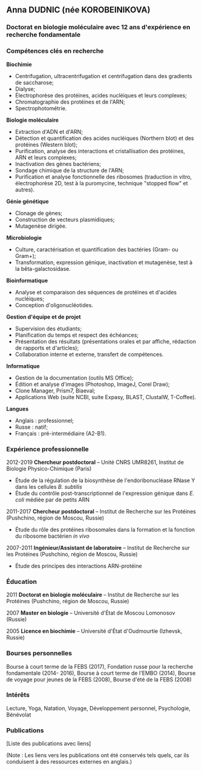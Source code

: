 ## Anna DUDNIC (née KOROBEINIKOVA)
### Doctorat en biologie moléculaire avec 12 ans d'expérience en recherche fondamentale

### Compétences clés en recherche

**Biochimie**
* Centrifugation, ultracentrifugation et centrifugation dans des gradients de saccharose;
* Dialyse;
* Électrophorèse des protéines, acides nucléiques et leurs complexes;
* Chromatographie des protéines et de l'ARN;
* Spectrophotométrie.

**Biologie moléculaire**
* Extraction d'ADN et d'ARN;
* Détection et quantification des acides nucléiques (Northern blot) et des protéines (Western blot);
* Purification, analyse des interactions et cristallisation des protéines, ARN et leurs complexes;
* Inactivation des gènes bactériens;
* Sondage chimique de la structure de l'ARN;
* Purification et analyse fonctionnelle des ribosomes (traduction in vitro, électrophorèse 2D, test à la puromycine, technique "stopped flow" et autres).

**Génie génétique**
* Clonage de gènes;
* Construction de vecteurs plasmidiques;
* Mutagenèse dirigée.

**Microbiologie**
* Culture, caractérisation et quantification des bactéries (Gram- ou Gram+);
* Transformation, expression génique, inactivation et mutagenèse, test à la bêta-galactosidase.

**Bioinformatique**
* Analyse et comparaison des séquences de protéines et d'acides nucléiques;
* Conception d'oligonucléotides.

**Gestion d'équipe et de projet**
* Supervision des étudiants;
* Planification du temps et respect des échéances;
* Présentation des résultats (présentations orales et par affiche, rédaction de rapports et d'articles);
* Collaboration interne et externe, transfert de compétences.

**Informatique**
* Gestion de la documentation (outils MS Office);
* Édition et analyse d'images (Photoshop, ImageJ, Corel Draw);
* Clone Manager, Prism7, Biaeval;
* Applications Web (suite NCBI, suite Expasy, BLAST, ClustalW, T-Coffee).

**Langues**
* Anglais : professionnel;
* Russe : natif;
* Français : pré-intermédiaire (A2-B1).

### Expérience professionnelle

2012-2019 **Chercheur postdoctoral** – Unité CNRS UMR8261, Institut de Biologie Physico-Chimique (Paris)
* Étude de la régulation de la biosynthèse de l'endoribonucléase RNase Y dans les cellules _B. subtilis_
* Étude du contrôle post-transcriptionnel de l'expression génique dans _E. coli_ médiée par de petits ARN

2011-2017 **Chercheur postdoctoral** – Institut de Recherche sur les Protéines (Pushchino, région de Moscou, Russie)
* Étude du rôle des protéines ribosomales dans la formation et la fonction du ribosome bactérien _in vivo_

2007-2011 **Ingénieur/Assistant de laboratoire** – Institut de Recherche sur les Protéines (Pushchino, région de Moscou, Russie)
* Étude des principes des interactions ARN-protéine

### Éducation

2011 **Doctorat en biologie moléculaire** – Institut de Recherche sur les Protéines (Pushchino, région de Moscou, Russie)

2007 **Master en biologie** – Université d'État de Moscou Lomonosov (Russie)

2005 **Licence en biochimie** – Université d'État d'Oudmourtie (Izhevsk, Russie)

### Bourses personnelles

Bourse à court terme de la FEBS (2017), Fondation russe pour la recherche fondamentale (2014- 2016), Bourse à court terme de l'EMBO (2014), Bourse de voyage pour jeunes de la FEBS (2008), Bourse d'été de la FEBS (2008)

### Intérêts
Lecture, Yoga, Natation, Voyage, Développement personnel, Psychologie, Bénévolat

### Publications

[Liste des publications avec liens]

(Note : Les liens vers les publications ont été conservés tels quels, car ils conduisent à des ressources externes en anglais.)
